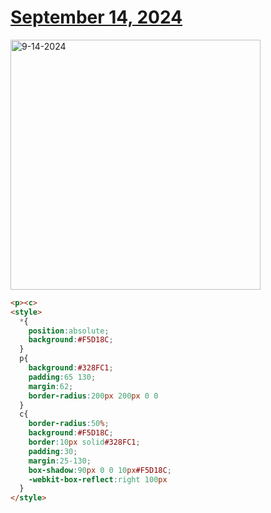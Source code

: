 # [September 14, 2024](https://cssbattle.dev/play/or3LNNYpenQHjTvkSv4K)

<img src="https://firebasestorage.googleapis.com/v0/b/cssbattleapp.appspot.com/o/user%2Fe6YbeBahWNPT7VpE2rE2p85byxa2%2Ftargets%2Ftarget_TZ6iMTO@2x.png?alt=media" width="400" alt="9-14-2024" />

```html
<p><c>
<style>
  *{
    position:absolute;
    background:#F5D18C;
  }
  p{
    background:#328FC1;
    padding:65 130;
    margin:62;
    border-radius:200px 200px 0 0
  }
  c{
    border-radius:50%;
    background:#F5D18C;
    border:10px solid#328FC1;
    padding:30;
    margin:25-130;
    box-shadow:90px 0 0 10px#F5D18C;
    -webkit-box-reflect:right 100px
  }
</style>
```
